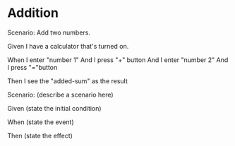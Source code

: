 # Addition

Scenario: Add two numbers.
  
  Given I have a calculator that's turned on.

  When I enter "number 1"
  And I press "+" button
  And I enter "number 2"
  And I press "="button
  
  Then I see the "added-sum" as the result

Scenario: (describe a scenario here)
  
  Given (state the initial condition)
  
  When (state the event)
  
  Then (state the effect)
